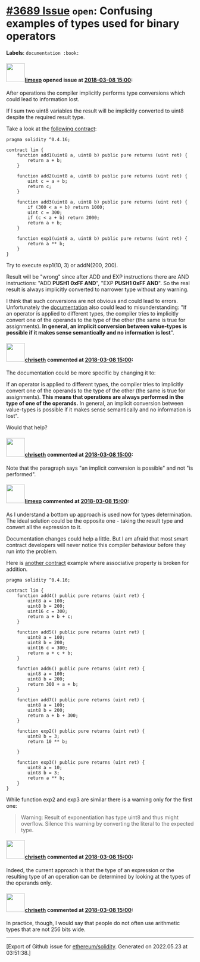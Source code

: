 # [\#3689 Issue](https://github.com/ethereum/solidity/issues/3689) `open`: Confusing examples of types used for binary operators
**Labels**: `documentation :book:`


#### <img src="https://avatars.githubusercontent.com/u/19608867?v=4" width="50">[limexp](https://github.com/limexp) opened issue at [2018-03-08 15:00](https://github.com/ethereum/solidity/issues/3689):

After operations the compiler implicitly performs type conversions which could lead to information lost.

If I sum two uint8 variables the result will be implicitly converted to uint8 despite the required result type.

Take a look at the [following contract](https://rinkeby.etherscan.io/address/0x6034913e5aed454efddcdefc82ed8148e75ba2c3):

```
pragma solidity ^0.4.16;

contract lim {
    function add1(uint8 a, uint8 b) public pure returns (uint ret) {
        return a + b;
    }
    
    function add2(uint8 a, uint8 b) public pure returns (uint ret) {
        uint c = a + b;
        return c;
    }
    
    function add3(uint8 a, uint8 b) public pure returns (uint ret) {
        if (300 < a + b) return 1000;
        uint c = 300;
        if (c < a + b) return 2000;
        return a + b;
    }
  
    function exp1(uint8 a, uint8 b) public pure returns (uint ret) {
        return a ** b;
    }
}
```

Try to execute exp1(10, 3) or addN(200, 200). 

Result will be "wrong" since after ADD and EXP instructions there are AND instructions: "ADD **PUSH1 0xFF AND**", "EXP **PUSH1 0xFF AND**". So the real result is always implicitly converted to narrower type without any warning. 

I think that such conversions are not obvious and could lead to errors. Unfortunately the [documentation](http://solidity.readthedocs.io/en/latest/types.html#implicit-conversions) also could lead to misunderstanding: "If an operator is applied to different types, the compiler tries to implicitly convert one of the operands to the type of the other (the same is true for assignments). **In general, an implicit conversion between value-types is possible if it makes sense semantically and no information is lost**".


#### <img src="https://avatars.githubusercontent.com/u/9073706?v=4" width="50">[chriseth](https://github.com/chriseth) commented at [2018-03-08 15:00](https://github.com/ethereum/solidity/issues/3689#issuecomment-371562359):

The documentation could be more specific by changing it to:


If an operator is applied to different types, the compiler tries to implicitly convert one of the operands to the type of the other (the same is true for assignments). **This means that operations are always performed in the type of one of the operands.** In general, an implicit conversion between value-types is possible if it makes sense semantically and no information is lost".

Would that help?

#### <img src="https://avatars.githubusercontent.com/u/9073706?v=4" width="50">[chriseth](https://github.com/chriseth) commented at [2018-03-08 15:00](https://github.com/ethereum/solidity/issues/3689#issuecomment-371562624):

Note that the paragraph says "an implicit conversion is possible" and not "is performed".

#### <img src="https://avatars.githubusercontent.com/u/19608867?v=4" width="50">[limexp](https://github.com/limexp) commented at [2018-03-08 15:00](https://github.com/ethereum/solidity/issues/3689#issuecomment-371601147):

As I understand a bottom up approach is used now for types determination. The ideal solution could be the opposite one - taking the result type and convert all the expression to it. 

Documentation changes could help a little. But I am afraid that most smart contract developers will never notice this compiler behaviour before they run into the problem.

Here is [another contract](https://rinkeby.etherscan.io/address/0x9c4b763433354add099039c3b9454dac58a6fac5#readContract) example where associative property is broken for addition.
```
pragma solidity ^0.4.16;

contract lim {
    function add4() public pure returns (uint ret) {
        uint8 a = 100;
        uint8 b = 200;
        uint16 c = 300;
        return a + b + c;
    }
    
    function add5() public pure returns (uint ret) {
        uint8 a = 100;
        uint8 b = 200;
        uint16 c = 300;
        return a + c + b;
    }
    
    function add6() public pure returns (uint ret) {
        uint8 a = 100;
        uint8 b = 200;
        return 300 + a + b;
    }
    
    function add7() public pure returns (uint ret) {
        uint8 a = 100;
        uint8 b = 200;
        return a + b + 300;
    }
    
    function exp2() public pure returns (uint ret) {
        uint8 b = 3;
        return 10 ** b;
  
    }
    
    function exp3() public pure returns (uint ret) {
        uint8 a = 10;
        uint8 b = 3;
        return a ** b;
    }
}
```

While function exp2 and exp3 are similar there is a warning only for the first one:

> Warning: Result of exponentiation has type uint8 and thus might overflow. Silence this warning by converting the literal to the expected type.

#### <img src="https://avatars.githubusercontent.com/u/9073706?v=4" width="50">[chriseth](https://github.com/chriseth) commented at [2018-03-08 15:00](https://github.com/ethereum/solidity/issues/3689#issuecomment-372301928):

Indeed, the current approach is that the type of an expression or the resulting type of an operation can be determined by looking at the types of the operands only.

#### <img src="https://avatars.githubusercontent.com/u/9073706?v=4" width="50">[chriseth](https://github.com/chriseth) commented at [2018-03-08 15:00](https://github.com/ethereum/solidity/issues/3689#issuecomment-372302199):

In practice, though, I would say that people do not often use arithmetic types that are not 256 bits wide.


-------------------------------------------------------------------------------



[Export of Github issue for [ethereum/solidity](https://github.com/ethereum/solidity). Generated on 2022.05.23 at 03:51:38.]
